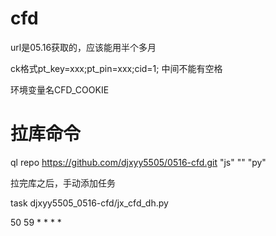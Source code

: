 # cfd
url是05.16获取的，应该能用半个多月

ck格式pt_key=xxx;pt_pin=xxx;cid=1;  中间不能有空格

环境变量名CFD_COOKIE

# 拉库命令
ql repo https://github.com/djxyy5505/0516-cfd.git "js" "" "py"

拉完库之后，手动添加任务

task djxyy5505_0516-cfd/jx_cfd_dh.py

50 59 * * * *
